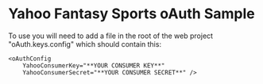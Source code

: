 # Yahoo Fantasy Sports oAuth Sample

To use you will need to add a file in the root of the web project "oAuth.keys.config" which should contain this:

```
<oAuthConfig 
	YahooConsumerKey="**YOUR CONSUMER KEY**" 
	YahooConsumerSecret="**YOUR CONSUMER SECRET**" />
```